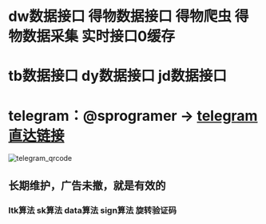 
# dw数据接口 得物数据接口 得物爬虫 得物数据采集 实时接口0缓存
# tb数据接口 dy数据接口 jd数据接口   
# telegram：@sprogramer  ->  [telegram直达链接](https://t.me/sprogramer)             
        
![telegram_qrcode](https://user-images.githubusercontent.com/124868171/235883419-99f0f97d-b6c4-47c7-83c2-ec20501eebee.png)
## 长期维护，广告未撤，就是有效的
### ltk算法 sk算法 data算法 sign算法 旋转验证码
